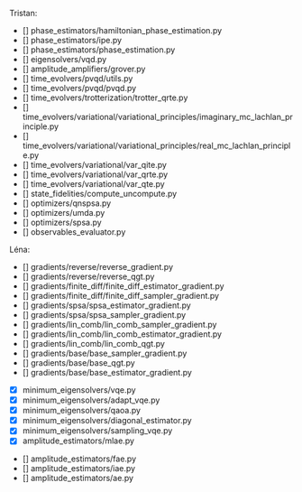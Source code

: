Tristan:
- [] phase_estimators/hamiltonian_phase_estimation.py
- [] phase_estimators/ipe.py
- [] phase_estimators/phase_estimation.py
- [] eigensolvers/vqd.py
- [] amplitude_amplifiers/grover.py
- [] time_evolvers/pvqd/utils.py
- [] time_evolvers/pvqd/pvqd.py
- [] time_evolvers/trotterization/trotter_qrte.py
- [] time_evolvers/variational/variational_principles/imaginary_mc_lachlan_principle.py
- [] time_evolvers/variational/variational_principles/real_mc_lachlan_principle.py
- [] time_evolvers/variational/var_qite.py
- [] time_evolvers/variational/var_qrte.py
- [] time_evolvers/variational/var_qte.py
- [] state_fidelities/compute_uncompute.py
- [] optimizers/qnspsa.py
- [] optimizers/umda.py
- [] optimizers/spsa.py
- [] observables_evaluator.py

Léna:
- [] gradients/reverse/reverse_gradient.py
- [] gradients/reverse/reverse_qgt.py
- [] gradients/finite_diff/finite_diff_estimator_gradient.py
- [] gradients/finite_diff/finite_diff_sampler_gradient.py
- [] gradients/spsa/spsa_estimator_gradient.py
- [] gradients/spsa/spsa_sampler_gradient.py
- [] gradients/lin_comb/lin_comb_sampler_gradient.py
- [] gradients/lin_comb/lin_comb_estimator_gradient.py
- [] gradients/lin_comb/lin_comb_qgt.py
- [] gradients/base/base_sampler_gradient.py
- [] gradients/base/base_qgt.py
- [] gradients/base/base_estimator_gradient.py
- [x] minimum_eigensolvers/vqe.py
- [x] minimum_eigensolvers/adapt_vqe.py
- [x] minimum_eigensolvers/qaoa.py
- [x] minimum_eigensolvers/diagonal_estimator.py
- [x] minimum_eigensolvers/sampling_vqe.py
- [x] amplitude_estimators/mlae.py
- [] amplitude_estimators/fae.py
- [] amplitude_estimators/iae.py
- [] amplitude_estimators/ae.py
